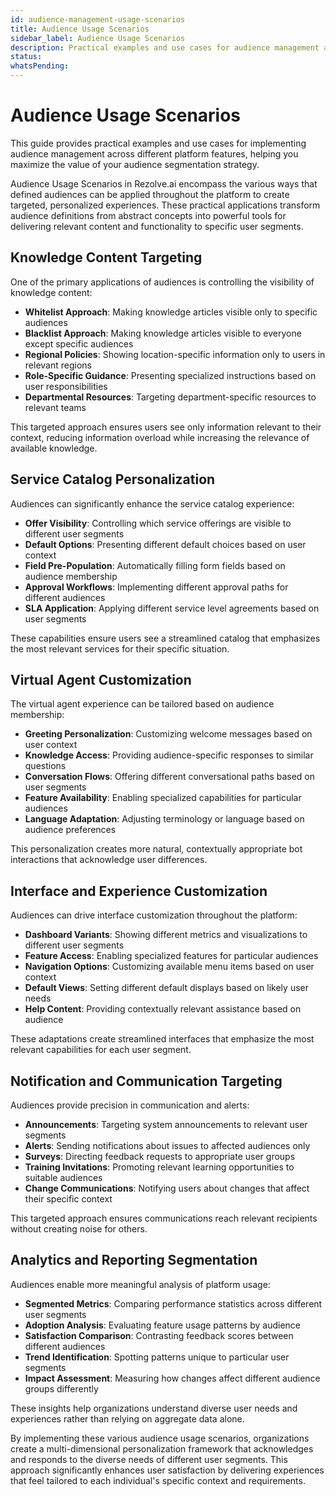 ```yaml
---
id: audience-management-usage-scenarios
title: Audience Usage Scenarios
sidebar_label: Audience Usage Scenarios
description: Practical examples and use cases for audience management across different platform features
status: 
whatsPending: 
---
```


# Audience Usage Scenarios

This guide provides practical examples and use cases for implementing audience management across different platform features, helping you maximize the value of your audience segmentation strategy.

Audience Usage Scenarios in Rezolve.ai encompass the various ways that defined audiences can be applied throughout the platform to create targeted, personalized experiences. These practical applications transform audience definitions from abstract concepts into powerful tools for delivering relevant content and functionality to specific user segments.

## Knowledge Content Targeting

One of the primary applications of audiences is controlling the visibility of knowledge content:

- **Whitelist Approach**: Making knowledge articles visible only to specific audiences
- **Blacklist Approach**: Making knowledge articles visible to everyone except specific audiences
- **Regional Policies**: Showing location-specific information only to users in relevant regions
- **Role-Specific Guidance**: Presenting specialized instructions based on user responsibilities
- **Departmental Resources**: Targeting department-specific resources to relevant teams

This targeted approach ensures users see only information relevant to their context, reducing information overload while increasing the relevance of available knowledge.

## Service Catalog Personalization

Audiences can significantly enhance the service catalog experience:

- **Offer Visibility**: Controlling which service offerings are visible to different user segments
- **Default Options**: Presenting different default choices based on user context
- **Field Pre-Population**: Automatically filling form fields based on audience membership
- **Approval Workflows**: Implementing different approval paths for different audiences
- **SLA Application**: Applying different service level agreements based on user segments

These capabilities ensure users see a streamlined catalog that emphasizes the most relevant services for their specific situation.

## Virtual Agent Customization

The virtual agent experience can be tailored based on audience membership:

- **Greeting Personalization**: Customizing welcome messages based on user context
- **Knowledge Access**: Providing audience-specific responses to similar questions
- **Conversation Flows**: Offering different conversational paths based on user segments
- **Feature Availability**: Enabling specialized capabilities for particular audiences
- **Language Adaptation**: Adjusting terminology or language based on audience preferences

This personalization creates more natural, contextually appropriate bot interactions that acknowledge user differences.

## Interface and Experience Customization

Audiences can drive interface customization throughout the platform:

- **Dashboard Variants**: Showing different metrics and visualizations to different user segments
- **Feature Access**: Enabling specialized features for particular audiences
- **Navigation Options**: Customizing available menu items based on user context
- **Default Views**: Setting different default displays based on likely user needs
- **Help Content**: Providing contextually relevant assistance based on audience

These adaptations create streamlined interfaces that emphasize the most relevant capabilities for each user segment.

## Notification and Communication Targeting

Audiences provide precision in communication and alerts:

- **Announcements**: Targeting system announcements to relevant user segments
- **Alerts**: Sending notifications about issues to affected audiences only
- **Surveys**: Directing feedback requests to appropriate user groups
- **Training Invitations**: Promoting relevant learning opportunities to suitable audiences
- **Change Communications**: Notifying users about changes that affect their specific context

This targeted approach ensures communications reach relevant recipients without creating noise for others.

## Analytics and Reporting Segmentation

Audiences enable more meaningful analysis of platform usage:

- **Segmented Metrics**: Comparing performance statistics across different user segments
- **Adoption Analysis**: Evaluating feature usage patterns by audience
- **Satisfaction Comparison**: Contrasting feedback scores between different audiences
- **Trend Identification**: Spotting patterns unique to particular user segments
- **Impact Assessment**: Measuring how changes affect different audience groups differently

These insights help organizations understand diverse user needs and experiences rather than relying on aggregate data alone.

By implementing these various audience usage scenarios, organizations create a multi-dimensional personalization framework that acknowledges and responds to the diverse needs of different user segments. This approach significantly enhances user satisfaction by delivering experiences that feel tailored to each individual's specific context and requirements.
